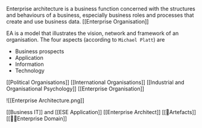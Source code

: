 Enterprise architecture is a business function concerned with the structures and behaviours of a business, especially business roles and processes that create and use business data.  [[Enterprise Organisation]]

EA is a model that illustrates the vision, network and framework of an organisation. 
The four aspects (according to `Michael Platt`) are 
- Business prospects
- Application 
- Information
- Technology

[[Political Organisations]]
[[International Organisations]]
[[Industrial and Organisational Psychology]]
[[Enterprise Organisation]]


![[Enterprise Architecture.png]]

[[Business IT]] and [[ESE Application]]
[[Enterprise Architect]]
[[🏢Artefacts]]
[[🏢🤌Enterprise Domain]]
